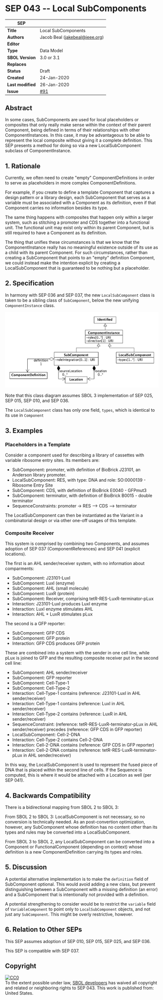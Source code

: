 # SEP 043 -- Local SubComponents

SEP                     | <leave empty>
----------------------|--------------
**Title**                | Local SubComponents
**Authors**           | Jacob Beal (jakebeal@ieee.org)
**Editor**            | <leave empty>
**Type**               | Data Model
**SBOL Version** | 3.0 or 3.1
**Replaces**        |
**Status**             | Draft
**Created**          | 24-Jan-2020
**Last modified**  | 26-Jan-2020
**Issue** | [#91](https://github.com/SynBioDex/SEPs/issues/91)


## Abstract

In some cases, SubComponents are used for local placeholders or composites that only really make sense within the context of their parent Component, being defined in terms of their relationships  with other ComponentInstances.  In this case, it may be advantageous to be able to represent the local composite without giving it a complete definition. This SEP presents a method for doing so via a new LocalSubComponent subclass of ComponentInstance.


## 1. Rationale <a name="rationale"></a>

Currently, we often need to create "empty" ComponentDefinitions in order to serve as placeholders in more complex ComponentDefinitions.  

For example, if you create to define a template Component that captures a design pattern or a library design, each SubComponent that serves as a variable must be associated with a Component as its definition, even if that Component carries no information besides its type.

The same thing happens with composites that happen only within a larger system, such as stitching a promoter and CDS together into a functional unit.  The functional unit may exist only within its parent Component, but is still required to have a Component as its definition.

The thing that unifies these circumstances is that we know that the ComponentInstance really has no meaningful existence outside of its use as a child with its parent Component.  For such circumstances, rather than creating a SubComponent that points to an "empty" definition Component, we could instead make the intention explicit by creating a LocalSubComponent that is guaranteed to be nothing but a placeholder.


## 2. Specification <a name="specification"></a>

In harmony with SEP 036 and SEP 037, the new `LocalSubComponent` class is taken to be a sibling class of `SubComponent`, below the new unifying `ComponentInstance` class.

![examples](images/sep_043_classes.png)

Note that this class diagram assumes SBOL 3 implementation of SEP 025, SEP 015, SEP 010, and SEP 036.

The `LocalSubComponent` class has only one field, `types`, which is identical to its use in `Component`


## 3. Examples <a name='example'></a>

### Placeholders in a Template

Consider a component used for describing a library of cassettes with variable ribosome entry sites.  Its members are:

* SubComponent: promoter, with definition of BioBrick J23101, an Anderson library promoter.
* LocalSubComponent: RES, with type: DNA and role: SO:0000139 - Ribosome Entry Site
* SubComponent: CDS, with definition of BioBrick E0040 - GFPmut3 
* SubComponent: terminator, with definition of BioBrick B0015 - double terminator
* SequenceConstraints: promoter -> RES --> CDS --> terminator

The LocalSubComponent can then be instantiated as the Variant in a combinatorial design or via other one-off usages of this template.

### Composite Receiver

This system is comprised by combining two Components, and assumes adoption of SEP 037 (ComponentReferences) and SEP 041 (explicit locations).

The first is an AHL sender/receiver system, with no information about comparments:

* SubComponent: J23101-LuxI
* SubComponent: LuxI (enzyme)
* SubComponent: AHL (small molecule)
* SubComponent: LuxR (protein)
* SubComponent: Receiver, comprising tetR-RES-LuxR-terminator-pLux
* Interaction: J23101-LuxI produces LuxI enzyme
* Interaction: LuxI enzyme stimulates AHL
* Interaction: AHL + LuxR stimulates pLux

The second is a GFP reporter:

* SubComponent: GFP CDS
* SubComponent: GFP protein
* Interaction: GFP CDS produces GFP protein

These are combined into a system with the sender in one cell line, while  pLux is joined to GFP and the resulting composite receiver put in the second cell line:

* SubComponent: AHL sender/receiver
* SubComponent: GFP reporter
* SubComponent: Cell-Type-1
* SubComponent: Cell-Type-2
* Interaction: Cell-Type-1 contains (reference: J23101-LuxI in AHL sender/receiver)
* Interaction: Cell-Type-1 contains (reference: LuxI in AHL sender/receiver)
* Interaction: Cell-Type-2 contains (reference: LuxR in AHL sender/receiver)
* SequenceConstraint: (reference: tetR-RES-LuxR-terminator-pLux in AHL sender/receiver) precedes (reference: GFP CDS in GFP reporter)
* LocalSubComponent: Cell-2-DNA
* Interaction: Cell-Type-2 contains Cell-2-DNA
* Interaction: Cell-2-DNA contains (reference: GFP CDS in GFP reporter)
* Interaction: Cell-2-DNA contains (reference: tetR-RES-LuxR-terminator-pLux in AHL sender/receiver)

In this way, the LocalSubComponent is used to represent the fused piece of DNA that is placed within the second line of cells. If the Sequence is computed, this is where it would be attached with a Location as well (per SEP 041).

## 4. Backwards Compatibility <a name='compatibility'></a>

There is a bidirectional mapping from SBOL 2 to SBOL 3:

From SBOL 2 to SBOL 3: LocalSubComponent is not necessary, so no conversion is technically needed. As an post-convertion optimization, however, any SubComponent whose definition has no content other than its types and rules may be converted into a LocalSubComponent.


From SBOL 3 to SBOL 2, any LocalSubComponent can be converted into a Component or FunctionalComponent (depending on context) whose definition is a new ComponentDefinition carrying its types and roles.



## 5. Discussion <a name='discussion'></a>

A potential alternative implementation is to make the `definition` field of SubComponent optional.  This would avoid adding a new class, but prevent distinguishing between a SubComponent with a missing definition (an error) and a SubComponent that is intentionally not provided with a definition.

A potential strengthening to consider would be to restrict the `variable` field of `VariableComponent` to point only to `LocalSubComponent` objects, and not just any `SubComponent`.  This might be overly restrictive, however.

## 6. Relation to Other SEPs <a name="seps"></a>

This SEP assumes adoption of SEP 010, SEP 015, SEP 025, and SEP 036.

This SEP is compatible with SEP 037.


## Copyright <a name='copyright'></a>

<p xmlns:dct="http://purl.org/dc/terms/" xmlns:vcard="http://www.w3.org/2001/vcard-rdf/3.0#">
  <a rel="license"
     href="http://creativecommons.org/publicdomain/zero/1.0/">
    <img src="http://i.creativecommons.org/p/zero/1.0/88x31.png" style="border-style: none;" alt="CC0" />
  </a>
  <br />
  To the extent possible under law,
  <a rel="dct:publisher"
     href="sbolstandard.org">
    <span property="dct:title">SBOL developers</span></a>
  has waived all copyright and related or neighboring rights to
  <span property="dct:title">SEP 043</span>.
This work is published from:
<span property="vcard:Country" datatype="dct:ISO3166"
      content="US" about="sbolstandard.org">
  United States</span>.
</p>
